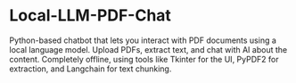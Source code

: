 # Local-LLM-PDF-Chat
Python-based chatbot that lets you interact with PDF documents using a local language model. Upload PDFs, extract text, and chat with AI about the content. Completely offline, using tools like Tkinter for the UI, PyPDF2 for extraction, and Langchain for text chunking.
